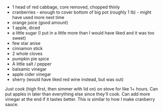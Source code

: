 - 1 head of red cabbage, core removed, chopped thinly
- cranberries - enough to cover bottom of big pot (roughly 1 lb) - might have used more next time
- orange juice (good amount)
- 1 apple, diced
- a little sugar (I put in a little more than I would have liked and it was too sweet)
- few star anise
- cinnamon stick
- 2 whole cloves
- pumpkin pie spice
- A little salt / pepper
- balsamic vinegar
- apple cider vinegar
- sherry (would have liked red wine instead, but was out)

Just cook (high first, then simmer with lid on) on stove for like 1+ hours. Can put apples in later than everything else since they'll cook. Can add more vinegar at the end if it tastes better. This is similar to how I make cranberry sauce.
